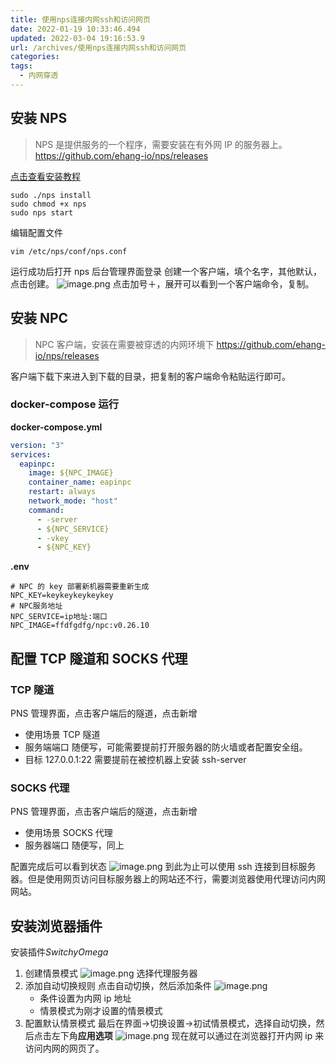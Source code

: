 ```yaml
---
title: 使用nps连接内网ssh和访问网页
date: 2022-01-19 10:33:46.494
updated: 2022-03-04 19:16:53.9
url: /archives/使用nps连接内网ssh和访问网页
categories:
tags:
  - 内网穿透
---
```


## 安装 NPS

> NPS 是提供服务的一个程序，需要安装在有外网 IP 的服务器上。
> https://github.com/ehang-io/nps/releases

[点击查看安装教程](https://ehang-io.github.io/nps/#/run?id=%e5%90%af%e5%8a%a8)

```shell
sudo ./nps install
sudo chmod +x nps
sudo nps start
```

编辑配置文件

```
vim /etc/nps/conf/nps.conf
```

运行成功后打开 nps 后台管理界面登录
创建一个客户端，填个名字，其他默认，点击创建。
![image.png](https://cdn.jsdelivr.net/gh/houxiaozhao/imageLibrary@master/uPic/2022/05/20/jNwwDD.png)
点击加号＋，展开可以看到一个客户端命令，复制。

## 安装 NPC

> NPC 客户端，安装在需要被穿透的内网环境下
> https://github.com/ehang-io/nps/releases

客户端下载下来进入到下载的目录，把复制的客户端命令粘贴运行即可。

### docker-compose 运行

**docker-compose.yml**

```yml
version: "3"
services:
  eapinpc:
    image: ${NPC_IMAGE}
    container_name: eapinpc
    restart: always
    network_mode: "host"
    command:
      - -server
      - ${NPC_SERVICE}
      - -vkey
      - ${NPC_KEY}
```

**.env**

```.env
# NPC 的 key 部署新机器需要重新生成
NPC_KEY=keykeykeykeykey
# NPC服务地址
NPC_SERVICE=ip地址:端口
NPC_IMAGE=ffdfgdfg/npc:v0.26.10
```

## 配置 TCP 隧道和 SOCKS 代理

### TCP 隧道

PNS 管理界面，点击客户端后的隧道，点击新增

- 使用场景 TCP 隧道
- 服务端端口 随便写，可能需要提前打开服务器的防火墙或者配置安全组。
- 目标 127.0.0.1:22 需要提前在被控机器上安装 ssh-server

### SOCKS 代理

PNS 管理界面，点击客户端后的隧道，点击新增

- 使用场景 SOCKS 代理
- 服务器端口 随便写，同上

配置完成后可以看到状态
![image.png](https://cdn.jsdelivr.net/gh/houxiaozhao/imageLibrary@master/uPic/2022/05/20/5flEft.png)
到此为止可以使用 ssh 连接到目标服务器。但是使用网页访问目标服务器上的网站还不行，需要浏览器使用代理访问内网网站。

## 安装浏览器插件

安装插件*SwitchyOmega*

1. 创建情景模式
   ![image.png](https://cdn.jsdelivr.net/gh/houxiaozhao/imageLibrary@master/uPic/2022/05/20/EiKr7s.png)
   选择代理服务器
2. 添加自动切换规则
   点击自动切换，然后添加条件
   ![image.png](https://cdn.jsdelivr.net/gh/houxiaozhao/imageLibrary@master/uPic/2022/05/20/8O5Jgw.png)
   - 条件设置为内网 ip 地址
   - 情景模式为刚才设置的情景模式
3. 配置默认情景模式
   最后在界面->切换设置->初试情景模式，选择自动切换，然后点击左下角**应用选项**
   ![image.png](https://cdn.jsdelivr.net/gh/houxiaozhao/imageLibrary@master/uPic/2022/05/20/2xd8HD.png)
   现在就可以通过在浏览器打开内网 ip 来访问内网的网页了。
